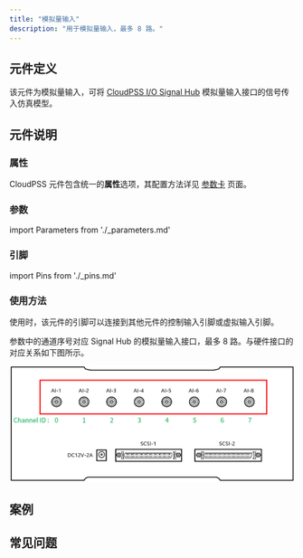 ```yaml
---
title: "模拟量输入"
description: "用于模拟量输入，最多 8 路。"
---
```


## 元件定义

该元件为模拟量输入，可将 [CloudPSS I/O Signal Hub](../../../../../hardware/10-desktop-type/20-cloudpss-io-signal-hub/index.md) 模拟量输入接口的信号传入仿真模型。

## 元件说明



### 属性

CloudPSS 元件包含统一的**属性**选项，其配置方法详见 [参数卡](docs/documents/software/10-xstudio/20-simstudio/40-workbench/20-function-zone/30-design-tab/30-param-panel/index.md) 页面。

### 参数

import Parameters from './_parameters.md'

<Parameters/>

### 引脚

import Pins from './_pins.md'

<Pins/>

### 使用方法

使用时，该元件的引脚可以连接到其他元件的控制输入引脚或虚拟输入引脚。

参数中的通道序号对应 Signal Hub 的模拟量输入接口，最多 8 路。与硬件接口的对应关系如下图所示。

![模拟量输入元件与硬件接口的对应关系](./analog-in-interface.png "模拟量输入元件与硬件接口的对应关系")  

## 案例

## 常见问题

